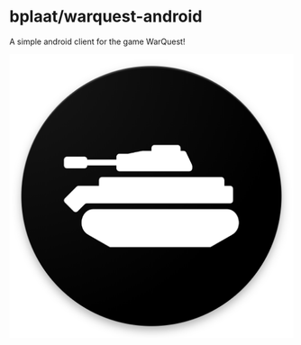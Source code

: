 # bplaat/warquest-android
A simple android client for the game WarQuest!

![Logo](web_hi_res_512.png)